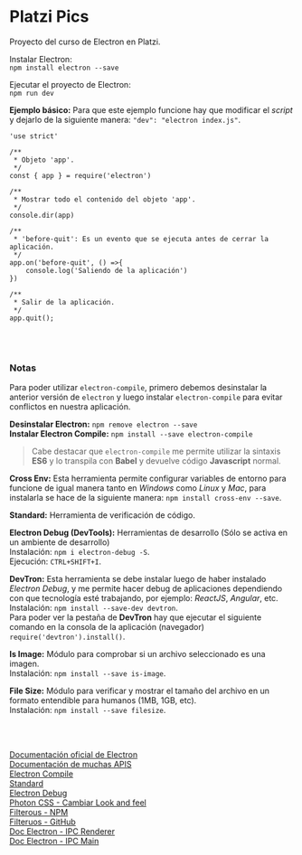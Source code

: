 # Platzi Pics

Proyecto del curso de Electron en Platzi.

Instalar Electron:<br>
`npm install electron --save`

Ejecutar el proyecto de Electron: <br>
`npm run dev`


**Ejemplo básico:** Para que este ejemplo funcione hay que modificar el *script* y dejarlo de la siguiente manera: `"dev": "electron index.js"`. <br>

~~~
'use strict'

/**
 * Objeto 'app'.
 */
const { app } = require('electron')

/**
 * Mostrar todo el contenido del objeto 'app'.
 */
console.dir(app)

/**
 * 'before-quit': Es un evento que se ejecuta antes de cerrar la aplicación.
 */
app.on('before-quit', () =>{
	console.log('Saliendo de la aplicación')
})

/**
 * Salir de la aplicación.
 */
app.quit();
~~~

<br><br>

### Notas ###
Para poder utilizar `electron-compile`, primero debemos desinstalar la anterior versión de `electron` y luego instalar `electron-compile` para evitar conflictos en nuestra aplicación.

**Desinstalar Electron:** `npm remove electron --save` <br>
**Instalar Electron Compile:** `npm install --save electron-compile` <br>

> Cabe destacar que `electron-compile` me permite utilizar la sintaxis **ES6** y lo transpila con **Babel** y devuelve código **Javascript** normal.

**Cross Env:** Esta herramienta permite configurar variables de entorno para funcione de igual manera tanto en *Windows* como *Linux* y *Mac*, para instalarla se hace de la siguiente manera: `npm install cross-env --save`.

**Standard:** Herramienta de verificación de código.

**Electron Debug (DevTools):** Herramientas de desarrollo (Sólo se activa en un ambiente de desarrollo) <br>
Instalación: `npm i electron-debug -S`. <br>
Ejecución: `CTRL+SHIFT+I`. <br>

**DevTron:** Esta herramienta se debe instalar luego de haber instalado *Electron Debug*, y me permite hacer debug de aplicaciones dependiendo con que tecnología esté trabajando, por ejemplo: *ReactJS*, *Angular*, etc. <br>
Instalación: `npm install --save-dev devtron`. <br>
Para poder ver la pestaña de **DevTron** hay que ejecutar el siguiente comando en la consola de la aplicación (navegador) `require('devtron').install()`. <br>

**Is Image:** Módulo para comprobar si un archivo seleccionado es una imagen. <br>
Instalación: `npm install --save is-image`. <br>

**File Size:**  Módulo para verificar y mostrar el tamaño del archivo en un formato entendible para humanos (1MB, 1GB, etc). <br>
Instalación: `npm install --save filesize`.<br>

<br><br>

[Documentación oficial de Electron](https://electronjs.org/docs) <br>
[Documentación de muchas APIS](http://devdocs.io/) <br>
[Electron Compile](https://github.com/electron-userland/electron-compile) <br>
[Standard](https://www.npmjs.com/package/standard) <br>
[Electron Debug](https://www.npmjs.com/package/electron-debug) <br>
[Photon CSS - Cambiar Look and feel](http://photonkit.com/) <br>
[Filterous - NPM](https://www.npmjs.com/package/filterous) <br>
[Filteruos - GitHub](https://github.com/girliemac/filterous-2/releases) <br>
[Doc Electron - IPC Renderer](https://electronjs.org/docs/api/ipc-renderer) <br>
[Doc Electron - IPC Main](https://electronjs.org/docs/api/ipc-main) <br>